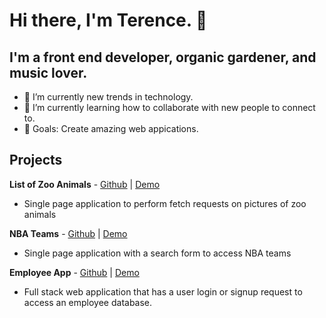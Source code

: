 # Hi there, I'm Terence. 👋

## I'm a front end developer, organic gardener, and music lover.

- 🔭 I’m currently new trends in technology.
- 🌱 I’m currently learning how to collaborate with new people to connect to.
- 👯 Goals: Create amazing web appications.

## Projects

**List of Zoo Animals** - [Github](https://github.com/tholmes101/phase-1-project) | [Demo](https://vimeo.com/792749052/6f3b029233)
- Single page application to perform fetch requests on pictures of zoo animals

**NBA Teams** - [Github](https://github.com/tholmes101/phase-2-project) | [Demo](https://vimeo.com/792799011/e489c82b34)
- Single page application with a search form to access NBA teams

**Employee App** - [Github](https://github.com/tholmes101/terence-holmes-phase-5-capstone-project) | [Demo](https://vimeo.com/868927176/c8220eec2f?share=copy)
- Full stack web application that has a user login or signup request to access an employee database.
          



